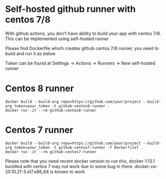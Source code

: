 # Self-hosted github runner with centos 7/8 

With github actions, you don't have ability to build your app with centos 7/8. This can be implemented using self-hosted runner

Please find Dockerfile which creates github centos 7/8 runner, you need to build and run it as below

Token can be found at Settings -> Actions -> Runners -> New self-hosted runner

# Centos 8 runner

```
docker build --build-arg repo=https://github.com/your/project --build-arg token=your_token -t github-centos8-runner .
docker run -it --rm github-centos8-runner
```

# Centos 7 runner

```
docker build --build-arg repo=https://github.com/your/project --build-arg token=your_token -t github-centos7-runner -f Dockerfile7 .
docker run -it --rm github-centos7-runner
```

Please note that you need recent docker version to run this, docker-1.13.1 bundled with centos 7 may not work due to some bug in there. docker-ce-20.10.21-3.el7.x86_64 is known to work
